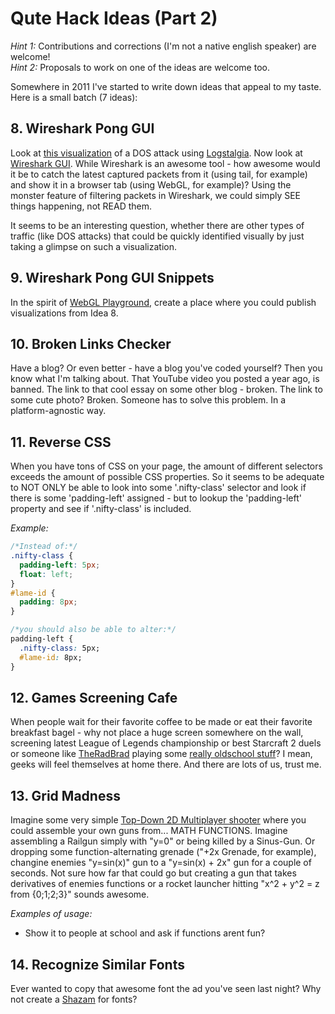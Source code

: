 Qute Hack Ideas (Part 2)
===

_Hint 1:_ Contributions and corrections (I'm not a native english speaker) are welcome!  
_Hint 2:_ Proposals to work on one of the ideas are welcome too.

Somewhere in 2011 I've started to write down ideas that appeal to my taste. Here is a small batch (7 ideas):

## 8. Wireshark Pong GUI

Look at [this visualization](https://www.youtube.com/watch?v=hNjdBSoIa8k) of a DOS attack using [Logstalgia](https://code.google.com/p/logstalgia/). Now look at [Wireshark GUI](http://youtu.be/NHLTa29iovU?t=5m45s). While Wireshark is an awesome tool - how awesome would it be to catch the latest captured packets from it (using tail, for example) and show it in a browser tab (using WebGL, for example)? Using the monster feature of filtering packets in Wireshark, we could simply SEE things happening, not READ them.

It seems to be an interesting question, whether there are other types of traffic (like DOS attacks) that could be quickly identified visually by just taking a glimpse on such a visualization.

## 9. Wireshark Pong GUI Snippets

In the spirit of [WebGL Playground](http://webglplayground.net/gallery), create a place where you could publish visualizations from Idea 8.

## 10. Broken Links Checker

Have a blog? Or even better - have a blog you've coded yourself? Then you know what I'm talking about. That YouTube video you posted a year ago, is banned. The link to that cool essay on some other blog - broken. The link to some cute photo? Broken. Someone has to solve this problem. In a platform-agnostic way.

## 11. Reverse CSS

When you have tons of CSS on your page, the amount of different selectors exceeds the amount of possible CSS properties. So it seems to be adequate to NOT ONLY be able to look into some '.nifty-class' selector and look if there is some 'padding-left' assigned - but to lookup the 'padding-left' property and see if '.nifty-class' is included.

*Example:*

```css
/*Instead of:*/
.nifty-class {
  padding-left: 5px;
  float: left;
}
#lame-id {
  padding: 8px;
}

/*you should also be able to alter:*/
padding-left {
  .nifty-class: 5px;
  #lame-id: 8px;
}
```

## 12. Games Screening Cafe

When people wait for their favorite coffee to be made or eat their favorite breakfast bagel - why not place a huge screen somewhere on the wall, screening latest League of Legends championship or best Starcraft 2 duels or someone like [TheRadBrad](https://www.youtube.com/user/theRadBrad) playing some [really oldschool stuff](https://www.youtube.com/watch?v=ueUjl-j59T8)? I mean, geeks will feel themselves at home there. And there are lots of us, trust me.

## 13. Grid Madness

Imagine some very simple [Top-Down 2D Multiplayer shooter](https://www.youtube.com/watch?v=ho1hviRRT8A) where you could assemble your own guns from... MATH FUNCTIONS. Imagine assembling a Railgun simply with "y=0" or being killed by a Sinus-Gun. Or dropping some function-alternating grenade ("+2x Grenade, for example), changine enemies "y=sin(x)" gun to a "y=sin(x) + 2x" gun for a couple of seconds. Not sure how far that could go but creating a gun that takes derivatives of enemies functions or a rocket launcher hitting "x^2 + y^2 = z from {0;1;2;3}" sounds awesome.

*Examples of usage:*

 * Show it to people at school and ask if functions arent fun?

## 14. Recognize Similar Fonts

Ever wanted to copy that awesome font the ad you've seen last night? Why not create a [Shazam](https://www.shazam.com) for fonts?
